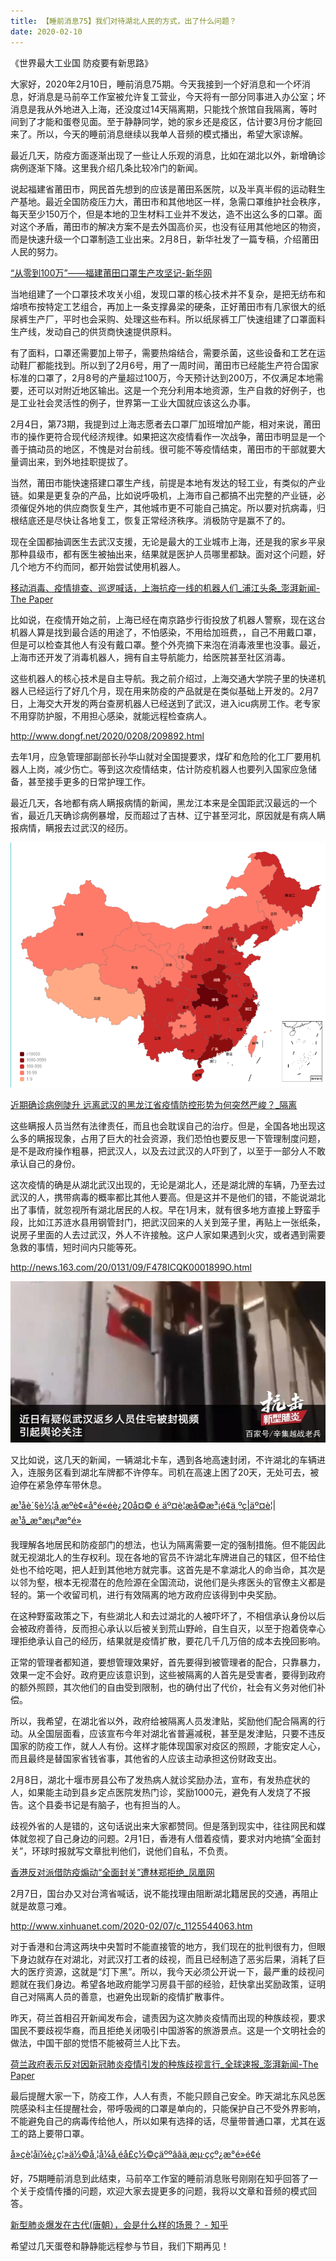 ```yaml
---
title: 【睡前消息75】我们对待湖北人民的方式，出了什么问题？
date: 2020-02-10
---
```


《世界最大工业国 防疫要有新思路》

大家好，2020年2月10日，睡前消息75期。今天我接到一个好消息和一个坏消息，好消息是马前卒工作室被允许复工营业，今天将有一部分同事进入办公室；坏消息是我从外地进入上海，还没度过14天隔离期，只能找个旅馆自我隔离，等时间到了才能和蛋卷见面。至于静静同学，她的家乡还是疫区，估计要3月份才能回来了。所以，今天的睡前消息继续以我单人音频的模式播出，希望大家谅解。

最近几天，防疫方面逐渐出现了一些让人乐观的消息，比如在湖北以外，新增确诊病例逐渐下降。这里我介绍几条比较冷门的新闻。

说起福建省莆田市，网民首先想到的应该是莆田系医院，以及半真半假的运动鞋生产基地。最近全国防疫压力大，莆田市和其他地区一样，急需口罩维护社会秩序，每天至少150万个，但是本地的卫生材料工业并不发达，造不出这么多的口罩。面对这个矛盾，莆田市的解决方案不是去外国高价买，也没有征用其他地区的物资，而是快速升级一个口罩制造工业出来。2月8日，新华社发了一篇专稿，介绍莆田人民的努力。

[
“从零到100万”——福建莆田口罩生产攻坚记-新华网
](http://www.xinhuanet.com/politics/2020-02/08/c_1125546024.htm)

当地组建了一个口罩技术攻关小组，发现口罩的核心技术并不复杂，是把无纺布和熔喷布按特定工艺组合，再加上一条支撑鼻梁的硬条，正好莆田市有几家很大的纸尿裤生产厂，平时也会采购、处理这些布料。所以纸尿裤工厂快速组建了口罩面料生产线，发动自己的供货商快速提供原料。

有了面料，口罩还需要加上带子，需要热熔结合，需要杀菌，这些设备和工艺在运动鞋厂都能找到。所以到了2月6号，用了一周时间，莆田市已经能生产符合国家标准的口罩了，2月8号的产量超过100万，今天预计达到200万，不仅满足本地需要，还可以对附近地区输出。这是一个充分利用本地资源，生产自救的好例子，也是工业社会灵活性的例子，世界第一工业大国就应该这么办事。

2月4日，第73期，我提到过上海志愿者去口罩厂加班增加产能，相对来说，莆田市的操作更符合现代经济规律。如果把这次疫情看作一次战争，莆田市明显是一个善于搞动员的地区，不愧是对台前线。很可能不等疫情结束，莆田市的干部就要大量调出来，到外地挂职提拔了。

当然，莆田市能快速搭建口罩生产线，前提是本地有发达的轻工业，有类似的产业链。如果是更复杂的产品，比如说呼吸机，上海市自己都搞不出完整的产业链，必须催促外地的供应商恢复生产，其他城市更不可能自己搞定。所以要对抗病毒，归根结底还是尽快让各地复工，恢复正常经济秩序。消极防守是赢不了的。

现在全国都抽调医生去武汉支援，无论是最大的工业城市上海，还是我的家乡平泉那种县级市，都有医生被抽出来，结果就是医护人员哪里都缺。面对这个问题，好几个地方不约而同，都开始尝试使用机器人。

[移动消毒、疫情排查、巡逻喊话，上海抗疫一线的机器人们_浦江头条_澎湃新闻-The Paper](https://www.thepaper.cn/newsDetail_forward_5725873)

比如说，在疫情开始之前，上海已经在南京路步行街投放了机器人警察，现在这台机器人算是找到最合适的用途了，不怕感染，不用给加班费，，自己不用戴口罩，但是可以检查其他人有没有戴口罩。整个外壳摘下来泡在消毒液里也没事。最近，上海市还开发了消毒机器人，拥有自主导航能力，给医院甚至社区消毒。

这些机器人的核心技术是自主导航。我之前介绍过，上海交通大学院子里的快递机器人已经运行了好几个月，现在用来防疫的产品就是在类似基础上开发的。2月7日，上海交大开发的两台查房机器人已经送到了武汉，进入icu病房工作。老专家不用穿防护服，不用担心感染，就能远程检查病人。

<http://www.dongf.net/2020/0208/209892.html>

去年1月，应急管理部副部长孙华山就对全国提要求，煤矿和危险的化工厂要用机器人上岗，减少伤亡。等到这次疫情结束，估计防疫机器人也要列入国家应急储备，甚至接手更多的日常护理工作。

最近几天，各地都有病人瞒报病情的新闻，黑龙江本来是全国距武汉最远的一个省，最近几天确诊病例暴增，反而超过了吉林、辽宁甚至河北，原因就是有病人瞒报病情，瞒报去过武汉的经历。

![](images/btnews/0001_0100/0075/media/image1.png)

[近期确诊病例陡升 远离武汉的黑龙江省疫情防控形势为何突然严峻？\_隔离](http://www.sohu.com/a/371660434_362042?spm=smpc.news-home.top-news2.4.1581254115594DoMKhGE&_f=index_chan08news_3)

这些瞒报人员当然有法律责任，而且也会耽误自己的治疗。但是，全国各地出现这么多的瞒报现象，占用了巨大的社会资源，我们恐怕也要反思一下管理制度问题，是不是政府操作粗暴，把武汉人，以及去过武汉的人吓到了，以至于一部分人不敢承认自己的身份。

这次疫情的确是从湖北武汉出现的，无论是湖北人，还是湖北牌的车辆，乃至去过武汉的人，携带病毒的概率都比其他人要高。但是这并不是他们的错，不能说湖北出了事情，就忽视所有湖北居民的人权。早在1月末，就有很多地方直接上野蛮手段，比如江苏涟水县用钢管封门，把武汉回来的人关到笼子里，再贴上一张纸条，说房子里面的人去过武汉，外人不许接触。这户人家如果遇到火灾，或者遇到需要急救的事情，短时间内只能等死。

<http://news.163.com/20/0131/09/F478ICQK0001899O.html>

![](images/btnews/0001_0100/0075/media/image2.jpeg)

又比如说，这几天的新闻，一辆湖北卡车，遇到各地高速封闭，不许湖北的车辆进入，连服务区看到湖北车牌都不许停车。司机在高速上困了20天，无处可去，被迫停在紧急停车带休息。

[æ¹åè´§è½¦å¸æºè¢«å°é«éè¿20å¤© é äº¤è­¦æå©æ³¡é¢ä¸ºç\|äº¤è­¦\|æ¹å\_æ°æµªæ°é»](http://news.sina.com.cn/o/2020-02-08/doc-iimxyqvz1241865.shtml)

我理解各地居民和防疫部门的想法，也认为隔离需要一定的强制措施。但不能因此就无视湖北人的生存权利。现在各地的官员不许湖北车牌进自己的辖区，但不给住处也不给吃喝，把人赶到其他地方就完事。这首先是不拿湖北人的命当命，其次是以邻为壑，根本无视潜在的危险源在全国流动，说他们是头疼医头的官僚主义都是轻的。第一个收留司机，进行有效隔离的地方政府应该得到中央奖励。

在这种野蛮政策之下，有些湖北人和去过湖北的人被吓坏了，不相信承认身份以后会被政府善待，反而担心承认以后被关到荒山野岭，自生自灭，以至于抱着侥幸心理拒绝承认自己的经历，结果就是疫情扩散，要花几千几万倍的成本去挽回影响。

正常的管理者都知道，要想管理效果好，首先要得到被管理者的配合，只靠暴力，效果一定不会好。政府更应该意识到，这些被隔离的人首先是受害者，要得到政府的额外照顾，其次他们的自由受到限制，也的确付出了代价，社会有义务对他们补偿。

所以，我希望，在湖北省以外，政府给被隔离人员发津贴，奖励他们配合隔离的行动。从全国层面看，应该宣布今年对湖北省普遍减税，甚至是发津贴，只要不违反国家的防疫工作，就人人有份。这样才能体现国家对疫区的照顾，才能安定人心，而且最终是替国家省钱省事，其他省的人应该主动承担这份财政支出。

2月8日，湖北十堰市房县公布了发热病人就诊奖励办法，宣布，有发热症状的人，如果能主动到县乡定点医院发热门诊，奖励1000元，避免有人发烧了不报告。这个县委书记是有脑子，也有担当的人。

歧视外省的人是错的，这句话说出来大家都赞同。但是落到现实中，往往网民和媒体就忽视了自己身边的问题。2月1日，香港有人借着疫情，要求对内地搞“全面封关”，环球时报就写文章批判他们，说他们自私，不负责。

[香港反对派借防疫煽动“全面封关”遭林郑拒绝_凤凰网](http://news.ifeng.com/c/7thYlGZGAxd)

2月7日，国台办又对台湾省喊话，说不能找理由阻断湖北籍居民的交通，再阻止就是故意刁难。

<http://www.xinhuanet.com/2020-02/07/c_1125544063.htm>

对于香港和台湾这两块中央暂时不能直接管的地方，我们现在的批判很有力，但眼下身边就存在对湖北，对武汉打工者的歧视，而且已经制造了恶劣后果，消耗了巨大的医疗资源，这就是“灯下黑”。所以，我今天必须公开说一下，最严重的歧视问题就在我们身边。希望各地政府能学习房县干部的经验，赶快拿出奖励政策，证明自己对隔离人员的善意，也避免出现新的疫情扩散事件。

昨天，荷兰首相召开新闻发布会，谴责因为这次肺炎疫情而出现的种族歧视，要求国民不要歧视华裔，而且拒绝关闭吸引中国游客的旅游景点。这是一个文明社会的做法，中国干部的觉悟不能被荷兰人比下去。

[荷兰政府表示反对因新冠肺炎疫情引发的种族歧视言行_全球速报_澎湃新闻-The Paper](https://www.thepaper.cn/newsDetail_forward_5864727)

最后提醒大家一下，防疫工作，人人有责，不能只顾自己安全。昨天湖北东风总医院感染科主任提醒社会，带呼吸阀的口罩是单向的，只能保护自己不受外界影响，不能避免自己的病毒传给他人，所以如果有选择的话，尽量带普通口罩，尤其在返工的路上要带口罩。

[å»çè­¦åï¼è¿ç¦»ä½©å¸¦å¼å¸éå£ç½©çäººââä¸æµ·ç­çº¿æ°é»é¢é](https://news.online.sh.cn/news/gb/content/2020-02/10/content_9497998.htm)

好，75期睡前消息到此结束，马前卒工作室的睡前消息账号刚刚在知乎回答了一个关于疫情传播的问题，欢迎大家去提更多的问题，我将以文章和音频的模式回答。

[新型肺炎爆发在古代(唐朝），会是什么样的场景？ - 知乎](https://www.zhihu.com/question/368424221/answer/1007563715)

希望过几天蛋卷和静静能远程参与节目，我们下期再见！
